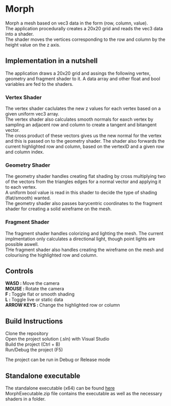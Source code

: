 # Morph

Morph a mesh based on vec3 data in the form (row, column, value).  
The application procedurally creates a 20x20 grid and reads the vec3 data into a shader.  
The shader moves the vertices corresponding to the row and column by the height value on the z axis.


## Implementation in a nutshell

The application draws a 20x20 grid and assings the following vertex, geometry and fragment shader to it. A data array and other float and bool variables are fed to the shaders. 

### Vertex Shader
The vertex shader caclulates the new z values for each vertex based on a given uniform vec3 array.  
The vertex shader also calculates smooth normals for eaxch vertex by sampling an adjacent row and column to create a tangent and bitangent vector.  
The cross product of these vectors gives us the new normal for the vertex and this is passed on to the geometry shader.
The shader also forwards the current highlighted row and column, based on the vertexID and a given row and column index.

### Geometry Shader
The geometry shader handles creating flat shading by cross multiplying two of the vectors from the triangles edges for a normal vector and applying it to each vertex.  
A uniform bool value is read in this shader to decide the type of shading (flat/smooth) wanted.   
The geometry shader also passes barycentric coordinates to the fragment shader for creating a solid wireframe on the mesh.  

### Fragment Shader
The fragment shader handles colorizing and lighting the mesh. The current implmentation only calculates a directional light, though point lights are possible aswell.  
THe fragment shader also handles creating the wireframe on the mesh and colourising the highlighted row and column.




## Controls

<strong>WASD : </strong> Move the camera  
<strong>MOUSE : </strong> Rotate the camera  
<strong>F : </strong> Toggle flat or smooth shading  
<strong>L : </strong>Toggle live or static data  
<strong> ARROW KEYS : </strong> Change the highlighted row or column  


## Build Instructions
Clone the repository  
Open the project solution (.sln) with Visual Studio    
Build the project (Ctrl + B)  
Run/Debug the project (F5) 
  
The project can be run in Debug or Release mode

## Standalone executable

The standalone executable (x64) can be found [here](https://github.com/ppouke/Morph/releases/tag/v1.0)  
MorphExecutable.zip file contains the executable as well as the  necessary shaders in a folder.

